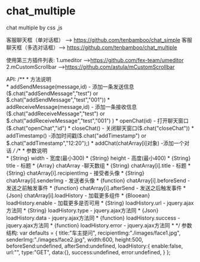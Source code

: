 # chat_multiple
chat multiple by css ,js

客服聊天框（单对话框）  --> https://github.com/tenbamboo/chat_simple
客服聊天框（多选对话框）--> https://github.com/tenbamboo/chat_multiple

使用第三方插件列表:
1.umeditor -->https://github.com/fex-team/umeditor
2.mCustomScrollbar  -->https://github.com/astula/mCustomScrollbar


API:
	/**
	 * 方法说明<BR>
	 * addSendMessage(message,id) - 添加一条发送信息($.chat("addSendMessage","test") or $.chat("addSendMessage","test","001"))
	 * addReceiveMessage(message,id) - 添加一条接收信息($.chat("addReceiveMessage","test") or $.chat("addReceiveMessage","test","001") )
	 * openChat(id) - 打开聊天窗口($.chat("openChat","id")
	 * closeChat() - 关闭聊天窗口($.chat("closeChat"))
	 * addTimestamp() -添加时间戳($.chat("addTimestamp") or $.chat("addTimestamp","12:20");)
	 * addChat(chatArray[i]对象) -添加一个对话
	 */
	/**
	 * 参数说明<BR>
	 * {String} width - 宽度(最小300)
	 * {String} height - 高度(最小400)
	 * {String} title - 标题
	 * {Array} chatArray -聊天数组
	 * {String} chatArray[i].title - 标题
	 * {String} chatArray[i].recipientImg - 接受者头像
	 * {String} chatArray[i].senderImg - 发送者头像
	 * {function} chatArray[i].beforeSend - 发送之前触发事件
	 * {function} chatArray[i].afterSend - 发送之后触发事件
	 * {Json} chatArray[i].loadHistory - 加载更多组件
	 * {Blooean} loadHistory.enable - 加载更多是否可用
	 * {String} loadHistory.url - jquery.ajax方法同
	 * {String} loadHistory.type - jquery.ajax方法同
	 * {Json} loadHistory.data - jquery.ajax方法同
	 * {function} loadHistory.success - jquery.ajax方法同
	 * {function} loadHistory.error - jquery.ajax方法同
	 * 
	 */
	 参数结构:
	 var defaults = {
		title:"车主提问",
		recipientImg:"./images/face1.jpg",
		senderImg:"./images/face2.jpg",
		width:600,
		height:500,
		beforeSend:undefined,
		afterSend:undefined,
		loadHistory:{
			enable:false,
			url:"",
			type:"GET",
			data:{},
			success:undefined,
			error:undefined,
		}
	};




